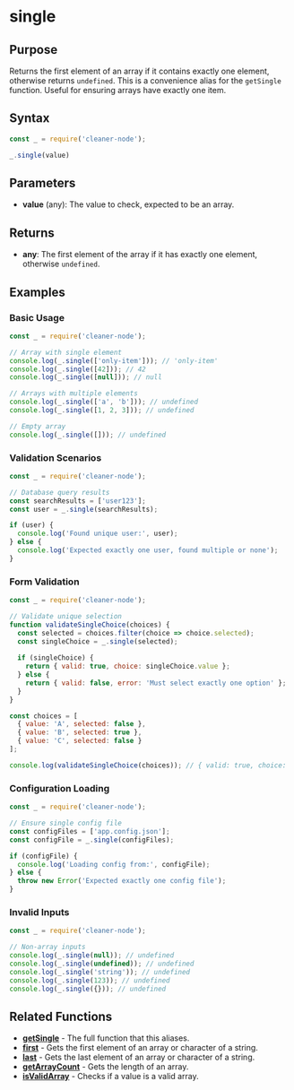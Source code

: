 # single

## Purpose
Returns the first element of an array if it contains exactly one element, otherwise returns `undefined`. This is a convenience alias for the `getSingle` function. Useful for ensuring arrays have exactly one item.

## Syntax
```javascript
const _ = require('cleaner-node');

_.single(value)
```

## Parameters
- **value** (any): The value to check, expected to be an array.

## Returns
- **any**: The first element of the array if it has exactly one element, otherwise `undefined`.

## Examples

### Basic Usage
```javascript
const _ = require('cleaner-node');

// Array with single element
console.log(_.single(['only-item'])); // 'only-item'
console.log(_.single([42])); // 42
console.log(_.single([null])); // null

// Arrays with multiple elements
console.log(_.single(['a', 'b'])); // undefined
console.log(_.single([1, 2, 3])); // undefined

// Empty array
console.log(_.single([])); // undefined
```

### Validation Scenarios
```javascript
const _ = require('cleaner-node');

// Database query results
const searchResults = ['user123'];
const user = _.single(searchResults);

if (user) {
  console.log('Found unique user:', user);
} else {
  console.log('Expected exactly one user, found multiple or none');
}
```

### Form Validation
```javascript
const _ = require('cleaner-node');

// Validate unique selection
function validateSingleChoice(choices) {
  const selected = choices.filter(choice => choice.selected);
  const singleChoice = _.single(selected);
  
  if (singleChoice) {
    return { valid: true, choice: singleChoice.value };
  } else {
    return { valid: false, error: 'Must select exactly one option' };
  }
}

const choices = [
  { value: 'A', selected: false },
  { value: 'B', selected: true },
  { value: 'C', selected: false }
];

console.log(validateSingleChoice(choices)); // { valid: true, choice: 'B' }
```

### Configuration Loading
```javascript
const _ = require('cleaner-node');

// Ensure single config file
const configFiles = ['app.config.json'];
const configFile = _.single(configFiles);

if (configFile) {
  console.log('Loading config from:', configFile);
} else {
  throw new Error('Expected exactly one config file');
}
```

### Invalid Inputs
```javascript
const _ = require('cleaner-node');

// Non-array inputs
console.log(_.single(null)); // undefined
console.log(_.single(undefined)); // undefined
console.log(_.single('string')); // undefined
console.log(_.single(123)); // undefined
console.log(_.single({})); // undefined
```

## Related Functions
- **[getSingle](./get-single.md)** - The full function that this aliases.
- **[first](./first.md)** - Gets the first element of an array or character of a string.
- **[last](./last.md)** - Gets the last element of an array or character of a string.
- **[getArrayCount](./get-array-count.md)** - Gets the length of an array.
- **[isValidArray](./is-valid-array.md)** - Checks if a value is a valid array.
